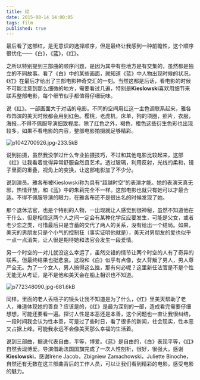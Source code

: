 ```yaml
---
title: 红
date: 2015-08-14 14:00:05
tags: film
published: true
---
```



最后看了这部红，是无意识的选择顺序，但是最终让我感到一种前瞻性，这个顺序很优化——《白》，《蓝》，《红》。

之所以特别提到三部曲的顺序问题，是因为其中有些地方是有交集的，虽然都是独立的不同故事。看了《白》中的某些画面，就知道《蓝》中人物出现时候的状况，《红》在最后才给出了三部电影神奇交汇的一刻。当然这都是后话，看电影的时候不可能注意到那么细微的地方，需要看过几遍，特别是**Kieslowski**喜欢用细节来联系整部电影，每个细节似乎都值得仔细玩味。


<!-- more -->

说《红》。一部画面大于对话的电影。不同的空间用红这一主色调联系起来，雅各布饰演的美天时候都会用到红色。樱桃，老虎机，床单，狗的项圈，照片，衣服，海报...不得不佩服导演细致程度。除了红色之外，褐色，橙色这些衍生色彩也出现较多，如果不看电影的内容，整部电影拍摄就足够精彩。


![p1042700926.jpg-233.5kB][1]

说到拍摄，虽然我没学过什么专业拍摄技巧，不过和其他电影比较起来，这部《红》让我看着觉得异常舒服自然且艺术。透过玻璃，利用反射，光线的柔和，镜子里面的重叠，视角上的变换，让这部电影加了不少分。









说到演员。雅各布被Kieslowski称为具有“超越时空”的表演才能。她的表演天真无邪，热情开放，和《蓝》中的朱莉完全不一样。这部电影也就只有她可以才最合适。不得不佩服导演的眼力，在雅各布还不是很出名的时候发现了她。

那个退休法官，也是个特别的人物，一出现就让人感觉到很神秘，虽然不知道他在干什么，但是相信这两个人之间一定会有某种化学反应要发生，可能是父女，或者老少恋之类，可惜最后只是含蓄的交代了两人的关系，没有给出一个结局。如果，美天的男朋友只是个小气的控制狂（事实证明他就是），美天对男朋友的爱也似乎一点一点消失，让人很是期待她和法官会发生一段爱情。

另一个时空的一对儿就没这么幸运了，虽然交错的情节让两个时空的人有了奇异的联系，但最终结果也挺悲哀。这段和《白》似乎有点像，女人背叛了男人，男人尊严全无。为了一个女人，男人搞得这么挫，那有何必呢？这里新任法官是不是个性无能无从考证，是不是他和美天会在船上相识也不知道。


![p772348090.jpg-681.6kB][2]

同样，里面的老人丢瓶子的镜头让我不知道是为了什么，《红》里美天帮助了老人，难道体现她的善良？应该是的，《红》是最为深刻的一部，造成看完需要仔细想想，可能还要看一遍。探讨人性是本恶还是本善，这个问题也一直让我很纠结，一段时间我会认为性本善，可是过了些时日，看了很多的新闻，社会现实，性本恶又占据上峰。可能我永远不会像美天那么幸福的生活着。

说到三部曲，据说代表自由，平等，博爱。《蓝》是自由的，《白》表现平等，《红》自然表现博爱。导演借助法国国旗完成了一次人性剖析，很好，很强大。感谢**Kieslowski**，感谢Irène Jacob，Zbigniew Zamachowski，Juliette Binoche，自然还有无数在这三部曲背后的工作人员，可以让我们看到精彩的电影，感受电影的魅力。


  [1]: http://static.zybuluo.com/spikett/rwpq8t4k2fo635xswwqod370/p1042700926.jpg
  [2]: http://static.zybuluo.com/spikett/xban6wxdxutw8utufviarzy2/p772348090.jpg
